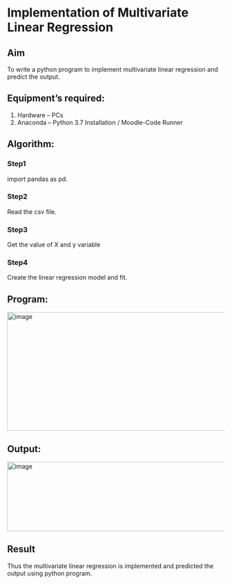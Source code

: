 # Implementation of Multivariate Linear Regression
## Aim
To write a python program to implement multivariate linear regression and predict the output.
## Equipment’s required:
1.	Hardware – PCs
2.	Anaconda – Python 3.7 Installation / Moodle-Code Runner
## Algorithm:
### Step1

import pandas as pd.

### Step2
 Read the csv file.

### Step3

Get the value of X and y variable

### Step4

Create the linear regression model and fit.

## Program:

<img width="974" height="275" alt="image" src="https://github.com/user-attachments/assets/b8fc5476-f2fb-4350-8a4d-2f8321321499" />



## Output:

<img width="745" height="161" alt="image" src="https://github.com/user-attachments/assets/186174e0-6010-4737-90aa-c8e65c2fba73" />


## Result
Thus the multivariate linear regression is implemented and predicted the output using python program.
